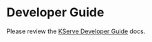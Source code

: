 # Developer Guide

Please review the [KServe Developer Guide](https://github.com/kserve/website/blob/main/docs/developer/developer.md) docs.


